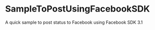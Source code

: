 SampleToPostUsingFacebookSDK
============================

A quick sample to post status to Facebook using Facebook SDK 3.1